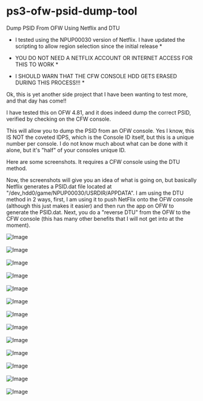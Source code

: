# ps3-ofw-psid-dump-tool
Dump PSID From OFW Using Netflix and DTU


* I tested using the NPUP00030 version of Netflix. I have updated the scripting to allow region selection since the initial release *

 * YOU DO NOT NEED A NETFLIX ACCOUNT OR INTERNET ACCESS FOR THIS TO WORK *
 
* I SHOULD WARN THAT THE CFW CONSOLE HDD GETS ERASED DURING THIS PROCESS!!! *

Ok, this is yet another side project that I have been wanting to test more, and that day has come!!

I have tested this on OFW 4.81, and it does indeed dump the correct PSID, verified by checking on the CFW console.

This will allow you to dump the PSID from an OFW console. Yes I know, this IS NOT the coveted IDPS, which is the Console ID itself, but this is a unique number per console. I do not know much about what can be done with it alone, but it's "half" of your consoles unique ID.

Here are some screenshots. It requires a CFW console using the DTU method.

Now, the screenshots will give you an idea of what is going on, but basically Netflix generates a PSID.dat file located at "/dev_hdd0/game/NPUP00030/USRDIR/APPDATA". I am using the DTU method in 2 ways, first, I am using it to push NetFlix onto the OFW console (although this just makes it easier) and then run the app on OFW to generate the PSID.dat. Next, you do a "reverse DTU" from the OFW to the CFW console (this has many other benefits that I will not get into at the moment).


![Image](http://i.imgur.com/CbqP768.png)
<br/><br/>
![Image](http://i.imgur.com/8R2yFxD.png)
<br/><br/>
![Image](http://i.imgur.com/1GbG1Us.png)
<br/><br/>
![Image](http://i.imgur.com/oadtw6k.png)
<br/><br/>
![Image](http://i.imgur.com/U7r4j3Z.png)
<br/><br/>
![Image](http://i.imgur.com/whzQ8ov.png)
<br/><br/>
![Image](http://i.imgur.com/NHcUawN.png)
<br/><br/>
![Image](http://i.imgur.com/xqHC2tF.png)
<br/><br/>
![Image](http://i.imgur.com/VL4leTH.png)
<br/><br/>
![Image](http://i.imgur.com/2MVvhC5.png)
<br/><br/>
![Image](http://i.imgur.com/MMeZxpn.png)
<br/><br/>
![Image](http://i.imgur.com/NVY7FAj.png)
<br/><br/>
![Image](http://i.imgur.com/mgWjNMI.png)
<br/><br/>

